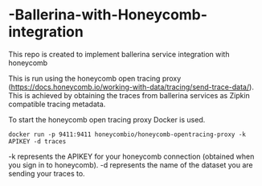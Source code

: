 # -Ballerina-with-Honeycomb-integration
This repo is created to implement ballerina service integration with honeycomb

This is run using the honeycomb open tracing proxy (https://docs.honeycomb.io/working-with-data/tracing/send-trace-data/). 
This is achieved by obtaining the traces from ballerina services as Zipkin compatible tracing metadata.

To start the honeycomb open tracing proxy Docker is used. 
    
    docker run -p 9411:9411 honeycombio/honeycomb-opentracing-proxy -k APIKEY -d traces 

  -k represents the APIKEY for your honeycomb connection (obtained when you sign in to honeycomb).
  -d represents the name of the dataset you are sending your traces to.
  
  
   
